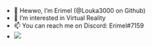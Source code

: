 - 👋 Hewwo, I’m Erimel (@Louka3000 on Github)
- 👀 I’m interested in Virtual Reality
- 📫 You can reach me on Discord: Erimel#7159
- ![](https://komarev.com/ghpvc/?username=louka3000)
